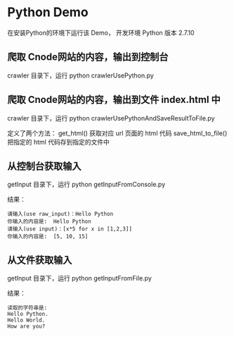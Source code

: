 # Python Demo

在安装Python的环境下运行该 Demo， 开发环境 Python 版本 2.7.10

## 爬取 Cnode网站的内容，输出到控制台
crawler 目录下，运行 python crawlerUsePython.py

## 爬取 Cnode网站的内容，输出到文件 index.html 中
crawler 目录下，运行 python crawlerUsePythonAndSaveResultToFile.py
   
   定义了两个方法：
   get_html() 获取对应 url 页面的 html 代码
   save_html_to_file() 把指定的 html 代码存到指定的文件中
    
## 从控制台获取输入
getInput 目录下，运行 python getInputFromConsole.py

结果：
```
请输入(use raw_input)：Hello Python
你输入的内容是:  Hello Python
请输入(use input)：[x*5 for x in [1,2,3]]
你输入的内容是:  [5, 10, 15]
```

## 从文件获取输入
getInput 目录下，运行 python getInputFromFile.py

结果：
```
读取的字符串是:
Hello Python.
Hello World.
How are you?
```

